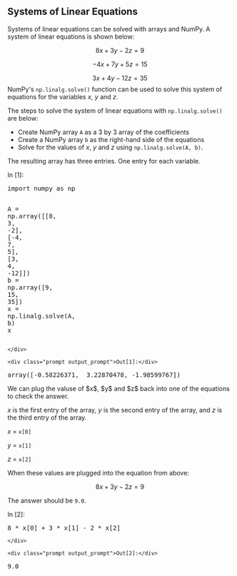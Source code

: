 
## Systems of Linear Equations
Systems of linear equations can be solved with arrays and NumPy.
A system of linear equations is shown below:

$$ 8x + 3y -2z = 9 $$

$$ -4x + 7y + 5z = 15 $$

$$ 3x + 4y - 12z = 35 $$
NumPy's ```np.linalg.solve()``` function can be used to solve this system of equations for the variables $x$, $y$ and $z$. 

The steps to solve the system of linear equations with ```np.linalg.solve()``` are below:

 * Create NumPy array ```A``` as a 3 by 3 array of the coefficients
 * Create a NumPy array ```b``` as the right-hand side of the equations
 * Solve for the values of $x$, $y$ and $z$ using ```np.linalg.solve(A, b)```. 
 
The resulting array has three entries. One entry for each variable. 
<div class="cell border-box-sizing code_cell rendered">
<div class="input">
<div class="prompt input_prompt">In&nbsp;[1]:</div>
<div class="inner_cell">
    <div class="input_area">
<div class=" highlight hl-ipython3"><pre><span></span><span class="kn">import</span> <span class="nn">numpy</span> <span class="k">as</span> <span class="nn">np</span>

<span class="n">A</span> <span class="o">=</span> <span class="n">np</span><span class="o">.</span><span class="n">array</span><span class="p">([[</span><span class="mi">8</span><span class="p">,</span> <span class="mi">3</span><span class="p">,</span> <span class="o">-</span><span class="mi">2</span><span class="p">],</span> <span class="p">[</span><span class="o">-</span><span class="mi">4</span><span class="p">,</span> <span class="mi">7</span><span class="p">,</span> <span class="mi">5</span><span class="p">],</span> <span class="p">[</span><span class="mi">3</span><span class="p">,</span> <span class="mi">4</span><span class="p">,</span> <span class="o">-</span><span class="mi">12</span><span class="p">]])</span>
<span class="n">b</span> <span class="o">=</span> <span class="n">np</span><span class="o">.</span><span class="n">array</span><span class="p">([</span><span class="mi">9</span><span class="p">,</span> <span class="mi">15</span><span class="p">,</span> <span class="mi">35</span><span class="p">])</span>
<span class="n">x</span> <span class="o">=</span> <span class="n">np</span><span class="o">.</span><span class="n">linalg</span><span class="o">.</span><span class="n">solve</span><span class="p">(</span><span class="n">A</span><span class="p">,</span> <span class="n">b</span><span class="p">)</span>
<span class="n">x</span>
</pre></div>

    </div>
</div>
</div>

<div class="output_wrapper">
<div class="output">


<div class="output_area">

    <div class="prompt output_prompt">Out[1]:</div>




<div class="output_text output_subarea output_execute_result">
<pre>array([-0.58226371,  3.22870478, -1.98599767])</pre>
</div>

</div>

</div>
</div>

</div>
We can plug the valuse of $x$, $y$ and $z$ back into one of the equations to check the answer. 

$x$ is the first entry of the array, $y$ is the second entry of the array, and $z$ is the third entry of the array.

$x$ = ```x[0]```

$y$ = ```x[1]```

$z$ = ```x[2]```

When these values are plugged into the equation from above:

$$ 8x + 3y -2z = 9 $$

The answer should be ```9.0```.
<div class="cell border-box-sizing code_cell rendered">
<div class="input">
<div class="prompt input_prompt">In&nbsp;[2]:</div>
<div class="inner_cell">
    <div class="input_area">
<div class=" highlight hl-ipython3"><pre><span></span><span class="mi">8</span> <span class="o">*</span> <span class="n">x</span><span class="p">[</span><span class="mi">0</span><span class="p">]</span> <span class="o">+</span> <span class="mi">3</span> <span class="o">*</span> <span class="n">x</span><span class="p">[</span><span class="mi">1</span><span class="p">]</span> <span class="o">-</span> <span class="mi">2</span> <span class="o">*</span> <span class="n">x</span><span class="p">[</span><span class="mi">2</span><span class="p">]</span>
</pre></div>

    </div>
</div>
</div>

<div class="output_wrapper">
<div class="output">


<div class="output_area">

    <div class="prompt output_prompt">Out[2]:</div>




<div class="output_text output_subarea output_execute_result">
<pre>9.0</pre>
</div>

</div>

</div>
</div>

</div>
 

